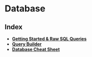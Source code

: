 # Database

## Index
* **[Getting Started & Raw SQL Queries](./raw-sql-queries.md)**
* **[Query Builder](./query-builder.md)**
* **[Database Cheat Sheet](./database-cheat-sheet.md)**
